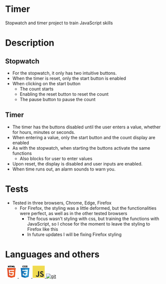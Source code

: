 # Timer

Stopwatch and timer project to train JavaScript skills


# Description

## Stopwatch

- For the stopwatch, it only has two intuitive buttons.
- When the timer is reset, only the start button is enabled
- When clicking on the start button 
  - The count starts 
  - Enabling the reset button to reset the count 
  - The pause button to pause the count

## Timer

- The timer has the buttons disabled until the user enters a value, whether for hours, minutes or seconds.
- When entering a value, only the start button and the count display are enabled
- As with the stopwatch, when starting the buttons activate the same functions
  - Also blocks for user to enter values
- Upon reset, the display is disabled and user inputs are enabled.
- When time runs out, an alarm sounds to warn you.


# Tests

- Tested in three browsers, Chrome, Edge, Firefox
  - For Firefox, the styling was a little deformed, but the functionalities were perfect, as well as in the other tested browsers
    - The focus wasn't styling with css, but training the functions with JavaScript, so I chose for the moment to leave the styling to Firefox like this
    - In future updates I will be fixing Firefox styling


# Languages and others

<p align="left"> 
  <a href="https://www.w3.org/html/" target="_blank" rel="noreferrer"> 
    <img src="https://raw.githubusercontent.com/devicons/devicon/master/icons/html5/html5-original-wordmark.svg" alt="html5" width="40" height="40"/> 
  </a>
  <a href="https://www.w3schools.com/css/" target="_blank" rel="noreferrer"> 
    <img src="https://raw.githubusercontent.com/devicons/devicon/master/icons/css3/css3-original-wordmark.svg" alt="css3" width="40" height="40"/> 
  </a>
  <a href="https://developer.mozilla.org/en-US/docs/Web/JavaScript" target="_blank" rel="noreferrer"> 
    <img src="https://raw.githubusercontent.com/devicons/devicon/master/icons/javascript/javascript-original.svg" alt="javascript" width="40" height="40"/> 
  </a> 
  <a href="https://git-scm.com/" target="_blank" rel="noreferrer"> 
    <img src="https://www.vectorlogo.zone/logos/git-scm/git-scm-icon.svg" alt="git" width="40" height="40"/> 
  </a>   
</p>